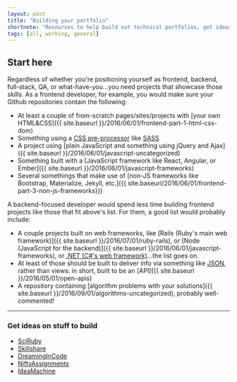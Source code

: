 ```yaml
---
layout: post
title: "Building your portfolio"
shortnote: "Resources to help build out technical portfolios, get ideas, and contribute to open source."
tags: [all, working, general]
---
```

## Start here
Regardless of whether you're positioning yourself as frontend, backend, full-stack, QA, or what-have-you...you need projects that showcase those skills. As a frontend developer, for example, you would make sure your Github repositories contain the following:

* At least a couple of from-scratch pages/sites/projects with [your own HTML&CSS]({{ site.baseurl }}/2016/06/01/frontend-part-1-html-css-dom)
* Something using a [CSS pre-processor](https://www.sitepoint.com/6-current-options-css-preprocessors/) like [SASS](http://sass-lang.com/)
* A project using [plain JavaScript and something using jQuery and Ajax]({{ site.baseurl }}/2016/06/01/javascript-uncategorized)
* Something built with a [JavaScript framework like React, Angular, or Ember]({{ site.baseurl }}/2016/06/01/javascript-frameworks)
* Several somethings that make use of [non-JS frameworks like Bootstrap, Materialize, Jekyll, etc.]({{ site.baseurl/2016/06/01/frontend-part-3-non-js-frameworks}})

A backend-focused developer would spend less time building frontend projects like those that fit above's list. For them, a good list would probably include:

* A couple projects built on web frameworks, like [Rails (Ruby's main web framework)]({{ site.baseurl }}/2016/07/01/ruby-rails), or [Node (JavaScript for the backend)]({{ site.baseurl }}/2016/06/01/javascript-frameworks), or [.NET (C#'s web framework)](https://www.microsoft.com/net)...the list goes on.
* At least of those should be built to deliver info via something like [JSON](http://www.w3schools.com/json/), rather than views: in short, built to be an [API]({{ site.baseurl }}/2016/05/01/open-apis)
* A repository containing [algorithm problems with your solutions]({{ site.baseurl }}/2016/09/01/algorithms-uncategorized), probably well-commented!

<hr>

### Get ideas on stuff to build
* [SciRuby](https://github.com/SciRuby/sciruby/wiki/Google-Summer-of-Code-2016-Ideas)
* [Skillshare](http://skillshare.im/)
* [DreamingInCode](http://www.dreamincode.net/forums/topic/78802-martyr2s-mega-project-ideas-list/)
* [NiftyAssignments](http://nifty.stanford.edu/)
* [IdeaMachine](http://www.ideamachine.io/)
